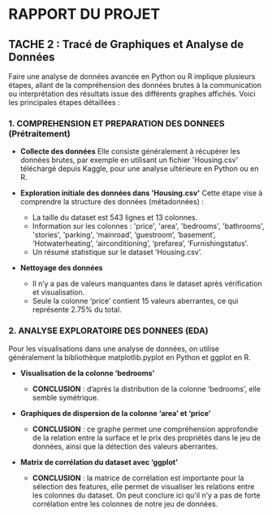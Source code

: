 # RAPPORT DU PROJET

## TACHE 2 : Tracé de Graphiques et Analyse de Données

Faire une analyse de données avancée en Python ou R implique plusieurs étapes, allant de la compréhension des données brutes à la communication ou interprétation des résultats issue des différents graphes affichés. Voici les principales étapes détaillées :

### 1. COMPREHENSION ET PREPARATION DES DONNEES (Prétraitement)

- **Collecte des données**
  Elle consiste généralement à récupérer les données brutes, par exemple en utilisant un fichier 'Housing.csv' téléchargé depuis Kaggle, pour une analyse ultérieure en Python ou en R.

- **Exploration initiale des données dans 'Housing.csv'**
  Cette étape vise à comprendre la structure des données (métadonnées) :
  - La taille du dataset est 543 lignes et 13 colonnes.
  - Information sur les colonnes : 'price', 'area', 'bedrooms', 'bathrooms', 'stories', 'parking', ‘mainroad’, ‘guestroom’, ‘basement’, ‘Hotwaterheating’, ‘airconditioning’, ‘prefarea’, ‘Furnishingstatus’.
  - Un résumé statistique sur le dataset ‘Housing.csv’.

- **Nettoyage des données**
  - Il n’y a pas de valeurs manquantes dans le dataset après vérification et visualisation.
  - Seule la colonne ‘price’ contient 15 valeurs aberrantes, ce qui représente 2.75% du total.

### 2. ANALYSE EXPLORATOIRE DES DONNEES (EDA)

Pour les visualisations dans une analyse de données, on utilise généralement la bibliothèque matplotlib.pyplot en Python et ggplot en R.

- **Visualisation de la colonne ‘bedrooms’**
  - **CONCLUSION** : d’après la distribution de la colonne ‘bedrooms’, elle semble symétrique.

- **Graphiques de dispersion de la colonne ‘area’ et ‘price’**
  - **CONCLUSION** : ce graphe permet une compréhension approfondie de la relation entre la surface et le prix des propriétés dans le jeu de données, ainsi que la détection des valeurs aberrantes.

- **Matrix de corrélation du dataset avec ‘ggplot’**
  - **CONCLUSION** : la matrice de corrélation est importante pour la sélection des features, elle permet de visualiser les relations entre les colonnes du dataset. On peut conclure ici qu'il n’y a pas de forte corrélation entre les colonnes de notre jeu de données.
